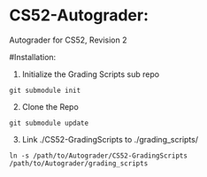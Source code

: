 # CS52-Autograder:
Autograder for CS52, Revision 2


#Installation:

1.  Initialize the Grading Scripts sub repo

~~~
git submodule init
~~~

2.  Clone the Repo

~~~
git submodule update
~~~

3.  Link ./CS52-GradingScripts to ./grading_scripts/
~~~
ln -s /path/to/Autograder/CS52-GradingScripts /path/to/Autograder/grading_scripts
~~~


